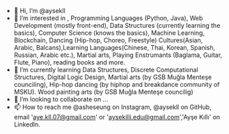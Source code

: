 - 👋 Hi, I’m @aysekll
- 👀 I’m interested in , Programming Languages (Python, Java), Web Development (mostly front-end), Data Structures (currently learning the basics), Computer Science (knows the basics), Machine Learning, Blockchain, Dancing (Hip-hop, Choreo, Freestyle) Cultures(Asian, Arabic, Balcans),Learning Languages(Chinese, Thai, Korean, Spanish, Russian, Arabic etc.), Martial arts, Playing Enstrumants (Baglama, Guitar, Flute, Piano), reading books and more.
- 🌱 I’m currently learning Data Structures, Discrete Computational Structures, Digital Logic Design, Martial arts (by GSB Muğla Menteşe counciling), Hip-hop dancing (by hiphop and breakdance community of MSKU). Wood painting arts (by GSB Muğla Menteşe councilig)
- 💞️ I’m looking to collaborate on ...
- 📫 How to reach me @asheseung on Instagram, @aysekll on GitHub, email 'aye.kll.07@gmail.com' or 'aysekilli.edu@gmail.com','Ayşe Kıllı' on LinkedIn.

<!---
aysekll/aysekll is a ✨ special ✨ repository because its `README.md` (this file) appears on your GitHub profile.
You can click the Preview link to take a look at your changes.
--->
